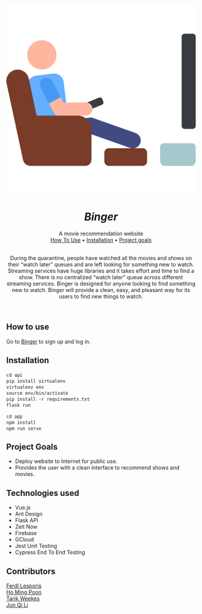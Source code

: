 <div align="center">
  <img src="app/src/assets/svg/binger-logo.svg" alt="Binger - a movie recommendation application">
  <h1 align="center"><i>Binger</i></h1>
  A movie recommendation website
</div>

<div align="center">
  <a href="#how-to-use">How To Use</a> •
  <a href="#installation">Installation</a> •
  <a href="#project-goals">Project goals</a>
</div>
<br>

<p align="center">
  During the quarantine, people have watched all the movies and shows on their “watch later” queues and are left looking for something new to watch. Streaming services have huge libraries and it takes effort and time to find a show. There is no centralized “watch later” queue across different streaming services. Binger is designed for anyone looking to find something new to watch. Binger will provide a clean, easy, and pleasant way for its users to find new things to watch.
</p>
<br>

## How to use

Go to [Binger](https://binger.vercel.app) to sign up and log in.

## Installation

```
cd api
pip install virtualenv
virtualenv env
source env/bin/activate
pip install -r requirements.txt
flask run
```

```
cd app
npm install
npm run serve
```

## Project Goals

- Deploy website to Internet for public use.
- Provides the user with a clean interface to recommend shows and movies.

## Technologies used

- Vue.js
- Ant Design
- Flask API
- Zeit Now
- Firebase
- GCloud
- Jest Unit Testing
- Cypress End To End Testing

## Contributors

[Ferdi Lesporis](https://github.com/LeKinchi)  
[Ho Ming Poon](https://github.com/ShinValor)  
[Tarik Weekes](https://github.com/tweekes1)  
[Jun Qi Li](https://github.com/junqili259)  
